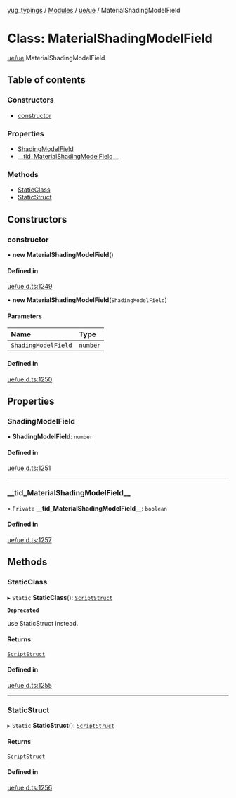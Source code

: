 [yug_typings](../README.md) / [Modules](../modules.md) / [ue/ue](../modules/ue_ue.md) / MaterialShadingModelField

# Class: MaterialShadingModelField

[ue/ue](../modules/ue_ue.md).MaterialShadingModelField

## Table of contents

### Constructors

- [constructor](ue_ue.MaterialShadingModelField.md#constructor)

### Properties

- [ShadingModelField](ue_ue.MaterialShadingModelField.md#shadingmodelfield)
- [\_\_tid\_MaterialShadingModelField\_\_](ue_ue.MaterialShadingModelField.md#__tid_materialshadingmodelfield__)

### Methods

- [StaticClass](ue_ue.MaterialShadingModelField.md#staticclass)
- [StaticStruct](ue_ue.MaterialShadingModelField.md#staticstruct)

## Constructors

### constructor

• **new MaterialShadingModelField**()

#### Defined in

[ue/ue.d.ts:1249](https://github.com/YugMetaverse/yug_typings/blob/b7d9b19/ue/ue.d.ts#L1249)

• **new MaterialShadingModelField**(`ShadingModelField`)

#### Parameters

| Name | Type |
| :------ | :------ |
| `ShadingModelField` | `number` |

#### Defined in

[ue/ue.d.ts:1250](https://github.com/YugMetaverse/yug_typings/blob/b7d9b19/ue/ue.d.ts#L1250)

## Properties

### ShadingModelField

• **ShadingModelField**: `number`

#### Defined in

[ue/ue.d.ts:1251](https://github.com/YugMetaverse/yug_typings/blob/b7d9b19/ue/ue.d.ts#L1251)

___

### \_\_tid\_MaterialShadingModelField\_\_

• `Private` **\_\_tid\_MaterialShadingModelField\_\_**: `boolean`

#### Defined in

[ue/ue.d.ts:1257](https://github.com/YugMetaverse/yug_typings/blob/b7d9b19/ue/ue.d.ts#L1257)

## Methods

### StaticClass

▸ `Static` **StaticClass**(): [`ScriptStruct`](ue_ue.ScriptStruct.md)

**`Deprecated`**

use StaticStruct instead.

#### Returns

[`ScriptStruct`](ue_ue.ScriptStruct.md)

#### Defined in

[ue/ue.d.ts:1255](https://github.com/YugMetaverse/yug_typings/blob/b7d9b19/ue/ue.d.ts#L1255)

___

### StaticStruct

▸ `Static` **StaticStruct**(): [`ScriptStruct`](ue_ue.ScriptStruct.md)

#### Returns

[`ScriptStruct`](ue_ue.ScriptStruct.md)

#### Defined in

[ue/ue.d.ts:1256](https://github.com/YugMetaverse/yug_typings/blob/b7d9b19/ue/ue.d.ts#L1256)
